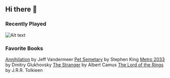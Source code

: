 ## Hi there 👋

<!--
**dogAteTaco/dogAteTaco** is a ✨ _special_ ✨ repository because its `README.md` (this file) appears on your GitHub profile.

Here are some ideas to get you started:

- 🔭 I’m currently working on ...
- 🌱 I’m currently learning ...
- 👯 I’m looking to collaborate on ...
- 🤔 I’m looking for help with ...
- 💬 Ask me about ...
- 📫 How to reach me: ...
- 😄 Pronouns: ...
- ⚡ Fun fact: ...
-->
### Recently Played
![Alt text](https://spotify-recently-played-readme.vercel.app/api?user=12146843381&unique=1&count=6&width=400&height=300)

### Favorite Books
[Annihilation](https://www.goodreads.com/book/show/17934530-annihilation) by Jeff Vandermeer
[Pet Semetary](https://www.goodreads.com/book/show/33124137-pet-sematary) by Stephen King
[Metro 2033](https://www.goodreads.com/book/show/33124137-pet-sematary) by Dmitry Glukhovsky
[The Stranger](https://www.goodreads.com/book/show/49552.The_Stranger) by Albert Camus
[The Lord of the Rings](https://www.goodreads.com/book/show/33.The_Lord_of_the_Rings?ref=nav_sb_ss_2_17) by J.R.R. Tolkieen
